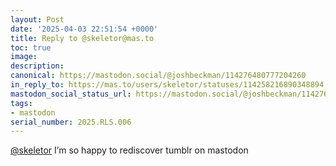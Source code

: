 ```yaml
---
layout: Post
date: '2025-04-03 22:51:54 +0000'
title: Reply to @skeletor@mas.to
toc: true
image:
description:
canonical: https://mastodon.social/@joshbeckman/114276480777204260
in_reply_to: https://mas.to/users/skeletor/statuses/114258216890348894
mastodon_social_status_url: https://mastodon.social/@joshbeckman/114276480777204260
tags:
- mastodon
serial_number: 2025.RLS.006
---
```

<p><span class="h-card" translate="no"><a href="https://mas.to/@skeletor" class="u-url mention">@<span>skeletor</span></a></span> I’m so happy to rediscover tumblr on mastodon</p>
